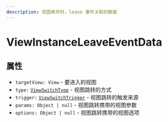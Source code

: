 ```yaml
---
description: 视图离开时，leave 事件关联的数据
---
```


# ViewInstanceLeaveEventData

## 属性

* `targetView: View` - 要进入的视图
* `type:` [`ViewSwitchType`](viewswitchtype.md) - 视图跳转的方式
* `trigger:` [`ViewSwitchTrigger`](viewswtichtrigger.md) - 视图跳转的触发来源
* `params: Object | null` - 视图跳转携带的视图参数
* `options: Object | null` - 视图跳转携带的视图选项

